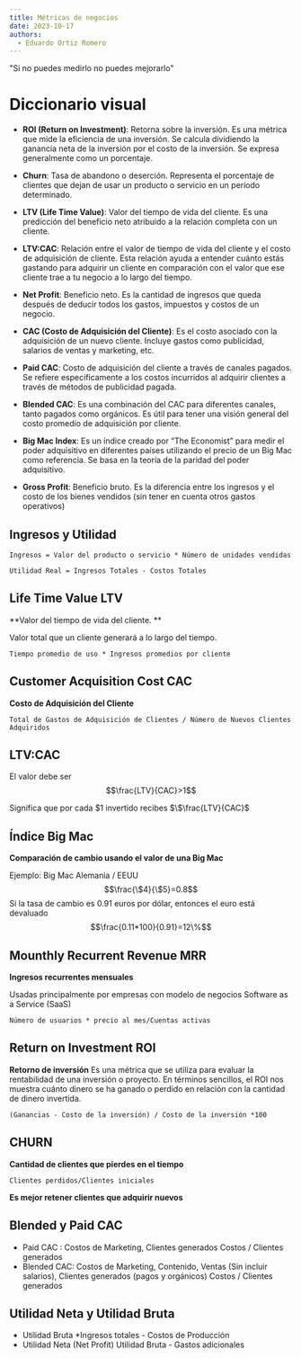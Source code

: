 ```yaml
---
title: Métricas de negocios
date: 2023-10-17
authors:
  - Eduardo Ortiz Romero
---
```


 "Si no puedes medirlo no puedes mejorarlo"
# Diccionario visual
* **ROI (Return on Investment)**: Retorna sobre la inversión. Es una métrica que mide la eficiencia de una inversión. Se calcula dividiendo la ganancia neta de la inversión por el costo de la inversión. Se expresa generalmente como un porcentaje.

* **Churn**: Tasa de abandono o deserción. Representa el porcentaje de clientes que dejan de usar un producto o servicio en un período determinado.

* **LTV (Life Time Value)**: Valor del tiempo de vida del cliente. Es una predicción del beneficio neto atribuido a la relación completa con un cliente.

* **LTV:CAC**: Relación entre el valor de tiempo de vida del cliente y el costo de adquisición de cliente. Esta relación ayuda a entender cuánto estás gastando para adquirir un cliente en comparación con el valor que ese cliente trae a tu negocio a lo largo del tiempo.

* **Net Profit**: Beneficio neto. Es la cantidad de ingresos que queda después de deducir todos los gastos, impuestos y costos de un negocio.

* **CAC (Costo de Adquisición del Cliente)**: Es el costo asociado con la adquisición de un nuevo cliente. Incluye gastos como publicidad, salarios de ventas y marketing, etc.

* **Paid CAC**: Costo de adquisición del cliente a través de canales pagados. Se refiere específicamente a los costos incurridos al adquirir clientes a través de métodos de publicidad pagada.

* **Blended CAC**: Es una combinación del CAC para diferentes canales, tanto pagados como orgánicos. Es útil para tener una visión general del costo promedio de adquisición por cliente.

* **Big Mac Index**: Es un índice creado por “The Economist” para medir el poder adquisitivo en diferentes países utilizando el precio de un Big Mac como referencia. Se basa en la teoría de la paridad del poder adquisitivo.

* **Gross Profit**: Beneficio bruto. Es la diferencia entre los ingresos y el costo de los bienes vendidos (sin tener en cuenta otros gastos operativos)
## Ingresos y Utilidad

	Ingresos = Valor del producto o servicio * Número de unidades vendidas

	Utilidad Real = Ingresos Totales - Costos Totales

## Life Time Value LTV

**Valor del tiempo de vida del cliente. **

Valor total que un cliente generará a lo largo del tiempo.

	Tiempo promedio de uso * Ingresos promedios por cliente

## Customer Acquisition Cost CAC

**Costo de Adquisición del Cliente**

	Total de Gastos de Adquisición de Clientes / Número de Nuevos Clientes Adquiridos

## LTV:CAC

El valor debe ser
$$\frac{LTV}{CAC}>1$$

Significa que por cada $\$1$ invertido recibes $\$\frac{LTV}{CAC}$ 

## Índice Big Mac 

**Comparación de cambio usando el valor de una Big Mac**

Ejemplo:
Big Mac Alemania / EEUU
$$\frac{\$4}{\$5}=0.8$$
Si la tasa de cambio es $0.91$ euros por dólar, entonces el euro está devaluado
$$\frac{0.11*100}{0.91}=12\%$$
## Mounthly Recurrent Revenue MRR

**Ingresos recurrentes mensuales**

Usadas principalmente por empresas con modelo de negocios Software as a Service (SaaS)

	Número de usuarios * precio al mes/Cuentas activas

## Return on Investment ROI

**Retorno de inversión**
Es una métrica que se utiliza para evaluar la rentabilidad de una inversión o proyecto. En términos sencillos, el ROI nos muestra cuánto dinero se ha ganado o perdido en relación con la cantidad de dinero invertida.

	(Ganancias - Costo de la inversión) / Costo de la inversión *100

## CHURN

**Cantidad de clientes que pierdes en el tiempo**

	Clientes perdidos/Clientes iniciales

**Es mejor retener clientes que adquirir nuevos**

## Blended y Paid CAC

* Paid CAC : Costos de Marketing, Clientes generados
	Costos / Clientes generados
* Blended CAC:  Costos de Marketing, Contenido, Ventas (Sin incluir salarios), Clientes generados (pagos y orgánicos)
	Costos / Clientes generados

## Utilidad Neta y Utilidad Bruta

* Utilidad Bruta
	*Ingresos totales - Costos de Producción
* Utilidad Neta (Net Profit)
	Utilidad Bruta - Gastos adicionales
